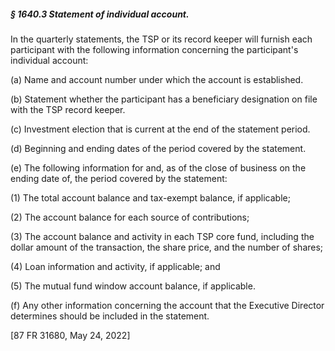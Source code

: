 ##### § 1640.3 Statement of individual account. #####

In the quarterly statements, the TSP or its record keeper will furnish each participant with the following information concerning the participant's individual account:

(a) Name and account number under which the account is established.

(b) Statement whether the participant has a beneficiary designation on file with the TSP record keeper.

(c) Investment election that is current at the end of the statement period.

(d) Beginning and ending dates of the period covered by the statement.

(e) The following information for and, as of the close of business on the ending date of, the period covered by the statement:

(1) The total account balance and tax-exempt balance, if applicable;

(2) The account balance for each source of contributions;

(3) The account balance and activity in each TSP core fund, including the dollar amount of the transaction, the share price, and the number of shares;

(4) Loan information and activity, if applicable; and

(5) The mutual fund window account balance, if applicable.

(f) Any other information concerning the account that the Executive Director determines should be included in the statement.

[87 FR 31680, May 24, 2022]